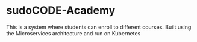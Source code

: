 # sudoCODE-Academy
This is a system  where students can enroll to different courses. Built using the Microservices architecture and run on Kubernetes 
